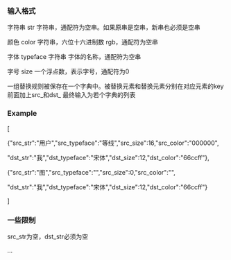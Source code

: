 ### 输入格式

字符串 str	字符串，通配符为空串。如果原串是空串，新串也必须是空串

颜色	color	字符串，六位十六进制数 rgb，通配符为空串

字体	typeface 字符串 字体的名称，通配符为空串

字号	size	一个浮点数，表示字号，通配符为0

一组替换规则被保存在一个字典中。被替换元素和替换元素分别在对应元素的key前面加上src\_和dst\_
最终输入为若个字典的列表

### Example

[

  {"src_str":"用户","src_typeface":"等线","src_size":16,"src_color":"000000",

"dst_str":"我","dst_typeface":"宋体","dst_size":12,"dst_color":"66ccff"},

  {"src_str":"图","src_typeface":"","src_size":0,"src_color":"",

  "dst_str":"我","dst_typeface":"宋体","dst_size":12,"dst_color":"66ccff"}

]

### 一些限制

src_str为空，dst_str必须为空

...
